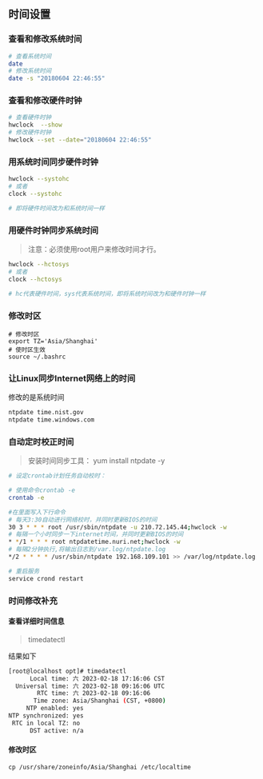 ## 时间设置

### 查看和修改系统时间

```sh
# 查看系统时间
date
# 修改系统时间
date -s "20180604 22:46:55"
```

### 查看和修改硬件时钟

```sh
# 查看硬件时钟
hwclock  --show
# 修改硬件时钟
hwclock --set --date="20180604 22:46:55"
```

### 用系统时间同步硬件时钟

```sh
hwclock --systohc
# 或者
clock --systohc

# 即将硬件时间改为和系统时间一样
```

### 用硬件时钟同步系统时间 

> 注意：必须使用root用户来修改时间才行。

```sh
hwclock --hctosys
# 或者
clock --hctosys

# hc代表硬件时间，sys代表系统时间，即将系统时间改为和硬件时钟一样
```

### 修改时区

```
# 修改时区
export TZ='Asia/Shanghai'
# 使时区生效
source ~/.bashrc
```

### 让Linux同步Internet网络上的时间

修改的是系统时间

```sh
ntpdate time.nist.gov
ntpdate time.windows.com
```

### 自动定时校正时间

> 安装时间同步工具：  yum install ntpdate -y

```sh
# 设定crontab计划任务自动校时：

# 使用命令crontab -e
crontab -e

#在里面写入下行命令
# 每天3:30自动进行网络校时，并同时更新BIOS的时间
30 3 * * * root /usr/sbin/ntpdate -u 210.72.145.44;hwclock -w
# 每隔一个小时同步一下internet时间，并同时更新BIOS的时间
* */1 * * * root ntpdatetime.nuri.net;hwclock -w
# 每隔2分钟执行,将输出日志到/var.log/ntpdate.log 
*/2 * * * * /usr/sbin/ntpdate 192.168.109.101 >> /var/log/ntpdate.log

# 重启服务 
service crond restart
```

### 时间修改补充

#### 查看详细时间信息

> timedatectl

结果如下

```sh
[root@localhost opt]# timedatectl
      Local time: 六 2023-02-18 17:16:06 CST
  Universal time: 六 2023-02-18 09:16:06 UTC
        RTC time: 六 2023-02-18 09:16:06
       Time zone: Asia/Shanghai (CST, +0800)
     NTP enabled: yes
NTP synchronized: yes
 RTC in local TZ: no
      DST active: n/a
```

#### 修改时区

```
cp /usr/share/zoneinfo/Asia/Shanghai /etc/localtime
```

